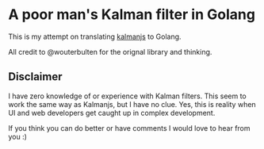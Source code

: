 # A poor man's Kalman filter in Golang

This is my attempt on translating [kalmanjs](https://github.com/wouterbulten/kalmanjs) to Golang.

All credit to @wouterbulten for the orignal library and thinking.

## Disclaimer
I have zero knowledge of or experience with Kalman filters. This seem to work the same way as Kalmanjs, but I have no clue. Yes, this is reality when UI and web developers get caught up in complex development.

If you think you can do better or have comments I would love to hear from you :)
